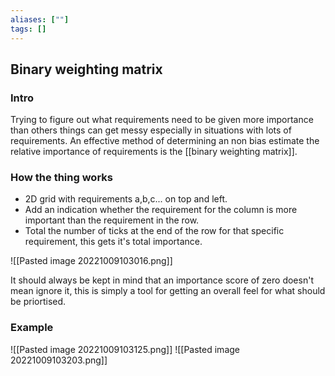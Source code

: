 ```yaml
---
aliases: [""]
tags: []
---
```


## Binary weighting matrix
### Intro
Trying to figure out what requirements need to be given more importance than others things can get messy especially in situations with lots of requirements.
An effective method of determining an non bias estimate the relative importance of requirements is the [[binary weighting matrix]].

### How the thing works
- 2D grid with requirements a,b,c... on top and left.
- Add an indication whether the requirement for the column is more important than the requirement in the row.
- Total the number of ticks at the end of the row for that specific requirement, this gets it's total importance.

![[Pasted image 20221009103016.png]]

It should always be kept in mind that an importance score of zero doesn't mean ignore it, this is simply a tool for getting an overall feel for what should be priortised.

### Example
![[Pasted image 20221009103125.png]]
![[Pasted image 20221009103203.png]]